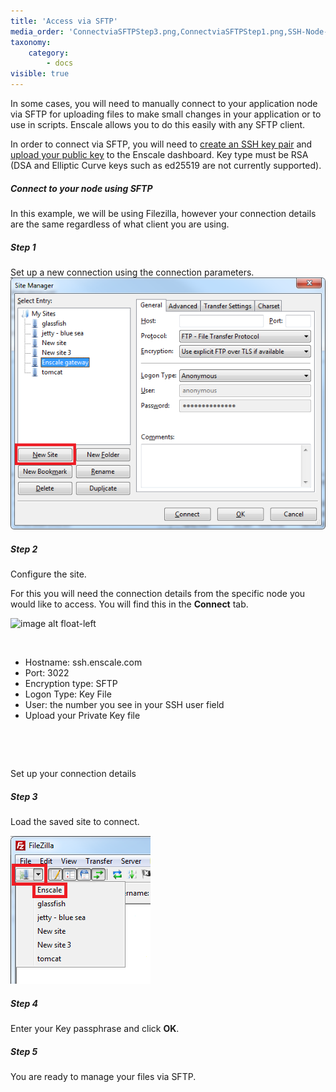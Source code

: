 ```yaml
---
title: 'Access via SFTP'
media_order: 'ConnectviaSFTPStep3.png,ConnectviaSFTPStep1.png,SSH-Node-Connect.png'
taxonomy:
    category:
        - docs
visible: true
---
```


In some cases, you will need to manually connect to your application node via SFTP for uploading files to make small changes in your application or to use in scripts. Enscale allows you to do this easily with any SFTP client.

In order to connect via SFTP, you will need to [create an SSH key pair](/access/generate-ssh-key) and [upload your public key](/access/add-ssh-key) to the Enscale dashboard. Key type must be RSA (DSA and Elliptic Curve keys such as ed25519 are not currently supported).

##### Connect to your node using SFTP

In this example, we will be using Filezilla, however your connection details are the same regardless of what client you are using.

##### Step 1

Set up a new connection using the connection parameters.
![](ConnectviaSFTPStep1.png)

##### Step 2

Configure the site.

For this you will need the connection details from the specific node you would like to access. You will find this in the **Connect** tab.


![image alt float-left](![](SSH-Node-Connect.png)?resize=300,300)
&nbsp;

&nbsp;

* Hostname: ssh.enscale.com
* Port: 3022
* Encryption type: SFTP
* Logon Type: Key File
* User: the number you see in your SSH user field
* Upload your Private Key file
&nbsp;

&nbsp;

&nbsp;



Set up your connection details




##### Step 3
Load the saved site to connect.



![](ConnectviaSFTPStep3.png)

##### Step 4
Enter your Key passphrase and click **OK**.

##### Step 5
You are ready to manage your files via SFTP.